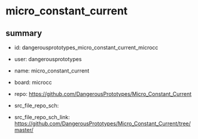 # micro_constant_current
 
## summary 
* id: dangerousprototypes_micro_constant_current_microcc
* user: dangerousprototypes
* name: micro_constant_current
* board: microcc
* repo: https://github.com/DangerousPrototypes/Micro_Constant_Current



* src_file_repo_sch: 
* src_file_repo_sch_link: https://github.com/DangerousPrototypes/Micro_Constant_Current/tree/master/






